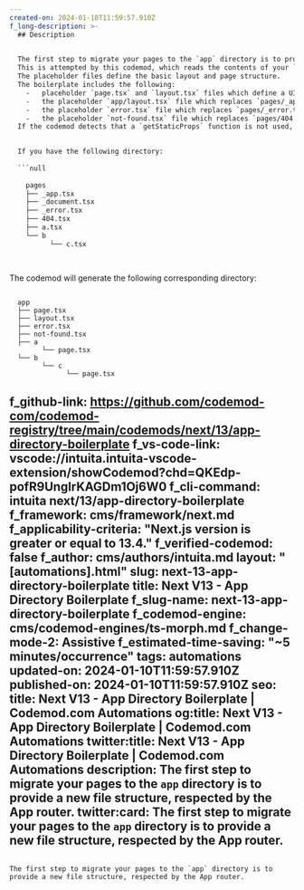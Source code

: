 ```yaml
---
created-on: 2024-01-10T11:59:57.910Z
f_long-description: >-
  ## Description
  

  The first step to migrate your pages to the `app` directory is to provide a new file structure, respected by the App router.
  This is attempted by this codemod, which reads the contents of your `pages` directory and creates the placeholder files.
  The placeholder files define the basic layout and page structure.
  The boilerplate includes the following:
    -   placeholder `page.tsx` and `layout.tsx` files which define a UI unique to a route.
    -   the placeholder `app/layout.tsx` file which replaces `pages/_app.tsx` and `pages/_document.tsx` files.
    -   the placeholder `error.tsx` file which replaces `pages/_error.tsx` files.
    -   the placeholder `not-found.tsx` file which replaces `pages/404.tsx` files.
  If the codemod detects that a `getStaticProps` function is not used, it will be removed. Otherwise, it will remove the `export` keyword from the function definition.
  

  If you have the following directory:
  
  ```null
  
    pages
    ├── _app.tsx
    ├── _document.tsx
    ├── _error.tsx
    ├── 404.tsx
    ├── a.tsx
    └── b
          └── c.tsx
  
  
  ```
  The codemod will generate the following corresponding directory:
  
  ```null
  
    app
    ├── page.tsx
    ├── layout.tsx
    ├── error.tsx
    ├── not-found.tsx
    ├── a
          └── page.tsx
    └── b
          └── c
                └── page.tsx
  
  ```
f_github-link: https://github.com/codemod-com/codemod-registry/tree/main/codemods/next/13/app-directory-boilerplate
f_vs-code-link: vscode://intuita.intuita-vscode-extension/showCodemod?chd=QKEdp-pofR9UnglrKAGDm1Oj6W0
f_cli-command: intuita next/13/app-directory-boilerplate
f_framework: cms/framework/next.md
f_applicability-criteria: "Next.js version is greater or equal to 13.4."
f_verified-codemod: false
f_author: cms/authors/intuita.md
layout: "[automations].html"
slug: next-13-app-directory-boilerplate
title: Next V13 - App Directory Boilerplate
f_slug-name: next-13-app-directory-boilerplate
f_codemod-engine: cms/codemod-engines/ts-morph.md
f_change-mode-2: Assistive
f_estimated-time-saving: "~5 minutes/occurrence"
tags: automations
updated-on: 2024-01-10T11:59:57.910Z
published-on: 2024-01-10T11:59:57.910Z
seo:
  title: Next V13 - App Directory Boilerplate | Codemod.com Automations
  og:title: Next V13 - App Directory Boilerplate | Codemod.com Automations
  twitter:title: Next V13 - App Directory Boilerplate | Codemod.com Automations
  description: The first step to migrate your pages to the `app` directory is to provide a new file structure, respected by the App router.
  twitter:card: The first step to migrate your pages to the `app` directory is to provide a new file structure, respected by the App router.
---
```

The first step to migrate your pages to the `app` directory is to provide a new file structure, respected by the App router.